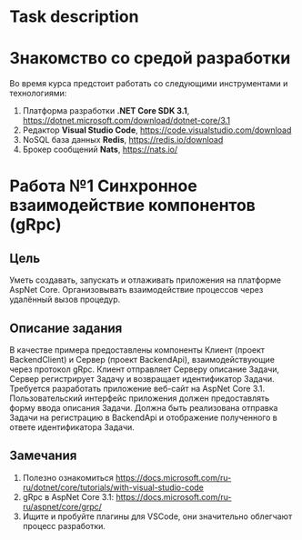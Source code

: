 # Task description
# Знакомство со средой разработки

Во время курса предстоит работать со следующими инструментами и технологиями:

1. Платформа разработки **.NET Core SDK 3.1**, https://dotnet.microsoft.com/download/dotnet-core/3.1
2. Редактор **Visual Studio Code**, https://code.visualstudio.com/download
3. NoSQL база данных **Redis**, https://redis.io/download
4. Брокер сообщений **Nats**, https://nats.io/

# Работа №1 Синхронное взаимодействие компонентов (gRpc)
## Цель
Уметь создавать, запускать и отлаживать приложения на платформе AspNet Core. Организовывать взаимодействие процессов через удалённый вызов процедур.

## Описание задания
В качестве примера предоставлены компоненты Клиент (проект BackendClient) и Сервер (проект BackendApi), взаимодействующие через протокол gRpc.
Клиент отправляет Серверу описание Задачи, Сервер регистрирует Задачу и возвращает идентификатор Задачи.
Требуется разработать приложение веб-сайт на AspNet Core 3.1. Пользовательский интерфейс приложения должен предоставлять форму ввода описания Задачи. Должна быть реализована отправка Задачи на регистрацию в BackendApi и отображение полученного в ответе идентификатора Задачи.

## Замечания

1. Полезно ознакомиться https://docs.microsoft.com/ru-ru/dotnet/core/tutorials/with-visual-studio-code
2. gRpc в AspNet Core 3.1: https://docs.microsoft.com/ru-ru/aspnet/core/grpc/
3. Ищите и пробуйте плагины для VSCode, они значительно облегчают процесс разработки.
